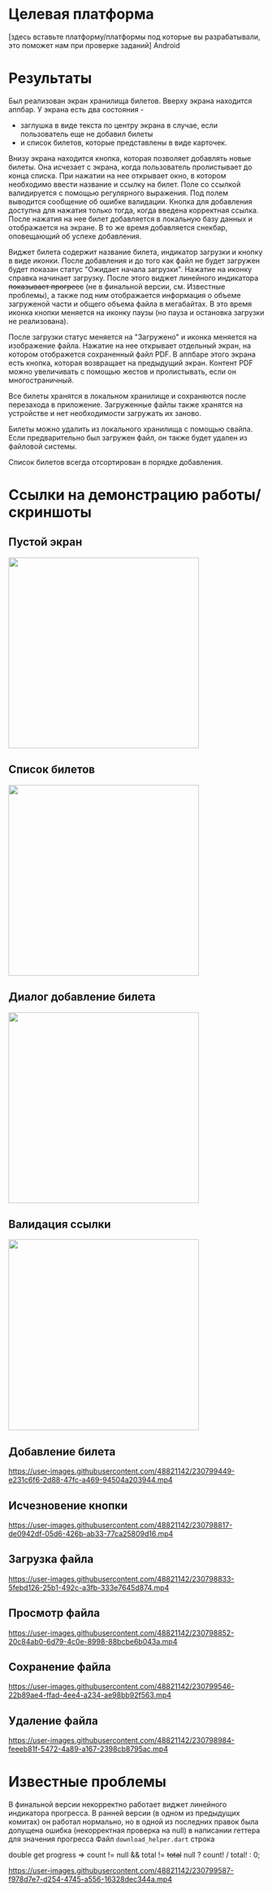 # Целевая платформа

[здесь вставьте платформу/платформы под которые вы разрабатывали, это поможет нам при проверке заданий]
Android

# Результаты

Был реализован экран хранилища билетов. Вверху экрана находится аппбар. 
У экрана есть два состояния - 
- заглушка в виде текста по центру экрана в случае, если пользователь еще не добавил билеты
- и список билетов, которые представлены в виде карточек. 

Внизу экрана находится кнопка, которая позволяет добавлять новые билеты. Она исчезает с экрана, когда пользователь пролистывает до конца списка. При нажатии на нее открывает окно, в котором необходимо ввести название и ссылку на билет. Поле со ссылкой валидируется с помощью регулярного выражения. Под полем выводится сообщение об ошибке валидации. Кнопка для добавления доступна для нажатия только тогда, когда введена корректная ссылка. После нажатия на нее билет добавляется в локальную базу данных и отображается на экране. В то же время добавляется снекбар, оповещающий об успехе добавления. 

Виджет билета содержит название билета, индикатор загрузки и кнопку в виде иконки. После добавления и до того как файл не будет загружен будет показан статус "Ожидает начала загрузки". 
Нажатие на иконку справка начинает загрузку. После этого виджет линейного индикатора ~~показывает прогресс~~ (не в финальной версии, см. Известные проблемы), а также под ним отображается информация о объеме загруженой части и общего объема файла в мегабайтах. В это время иконка кнопки меняется на иконку паузы (но пауза и остановка загрузки не реализована).

После загрузки статус меняется на "Загружено" и иконка меняется на изображение файла. Нажатие на нее открывает отдельный экран, на котором отображется сохраненный файл PDF. В аппбаре этого экрана есть кнопка, которая возвращает на предыдущий экран. Контент PDF можно увеличивать с помощью жестов и пролистывать, если он многостраничный.

Все билеты хранятся в локальном хранилище и сохраняются после перезахода в приложение. Загруженные файлы также хранятся на устройстве и нет необходимости загружать их заново.

Билеты можно удалить из локального хранилища с помощью свайпа. Если предварительно был загружен файл, он также будет удален из файловой системы.

Список билетов всегда отсортирован в порядке добавления.

# Ссылки на демонстрацию работы/скриншоты

## Пустой экран
<img src="https://user-images.githubusercontent.com/48821142/230798506-2c7a39fc-bcbb-4ef2-8163-72e79e060173.jpg" width="375"  />

## Список билетов
<img src="https://user-images.githubusercontent.com/48821142/230798517-1f12d2f7-7622-4397-8e19-5481a2523f6b.jpg" width="375"  />

## Диалог добавление билета
<img src="https://user-images.githubusercontent.com/48821142/230798533-2114f1c0-0d2b-4af0-9aeb-077a3a5970bf.jpg" width="375"  />

## Валидация ссылки
<img src="https://user-images.githubusercontent.com/48821142/230798540-a4086492-8b97-44ef-b4a5-3c9e1959af66.jpg" width="375"  />

## Добавление билета


https://user-images.githubusercontent.com/48821142/230799449-e231c6f6-2d88-47fc-a469-94504a203944.mp4



## Исчезновение кнопки

https://user-images.githubusercontent.com/48821142/230798817-de0942df-05d6-426b-ab33-77ca25809d16.mp4

## Загрузка файла

https://user-images.githubusercontent.com/48821142/230798833-5febd126-25b1-492c-a3fb-333e7645d874.mp4

## Просмотр файла

https://user-images.githubusercontent.com/48821142/230798852-20c84ab0-6d79-4c0e-8998-88bcbe6b043a.mp4

## Сохранение файла

https://user-images.githubusercontent.com/48821142/230799546-22b89ae4-ffad-4ee4-a234-ae98bb92f563.mp4

## Удаление файла

https://user-images.githubusercontent.com/48821142/230798984-feeeb81f-5472-4a89-a167-2398cb8795ac.mp4

# Известные проблемы

В финальной версии некорректно работает виджет линейного индикатора прогресса.
В ранней версии (в одном из предыдущих комитах) он работал нормально, но в одной из последних правок была допущена ошибка (некорректная проверка на null) в написании геттера для значения прогресса
Файл `download_helper.dart` строка

double get progress => count != null && total != ~~total~~ null ? count! / total! : 0;


https://user-images.githubusercontent.com/48821142/230799587-f978d7e7-d254-4745-a556-16328dec344a.mp4


